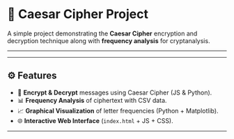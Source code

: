 # 🔑 Caesar Cipher Project

A simple project demonstrating the **Caesar Cipher** encryption and decryption technique along with **frequency analysis** for cryptanalysis.

---


---

## ⚙️ Features

- 🔐 **Encrypt & Decrypt** messages using Caesar Cipher (JS & Python).
- 📊 **Frequency Analysis** of ciphertext with CSV data.
- 📈 **Graphical Visualization** of letter frequencies (Python + Matplotlib).
- 🌐 **Interactive Web Interface** (`index.html` + JS + CSS).

---


